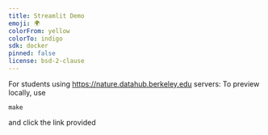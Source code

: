 ```yaml
---
title: Streamlit Demo
emoji: 🌍
colorFrom: yellow
colorTo: indigo
sdk: docker
pinned: false
license: bsd-2-clause
---
```


For students using <https://nature.datahub.berkeley.edu> servers: 
To preview locally, use

```
make
```

and click the link provided

